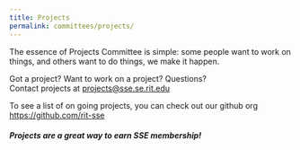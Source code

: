 ```yaml
---
title: Projects
permalink: committees/projects/
---
```

The essence of Projects Committee is simple: some people want to work on things,
and others want to do things, we make it happen.

Got a project? Want to work on a project? Questions?  
Contact projects at projects@sse.se.rit.edu
  
To see a list of on going projects, you can check out our github org https://github.com/rit-sse

##### Projects are a great way to earn SSE membership!
